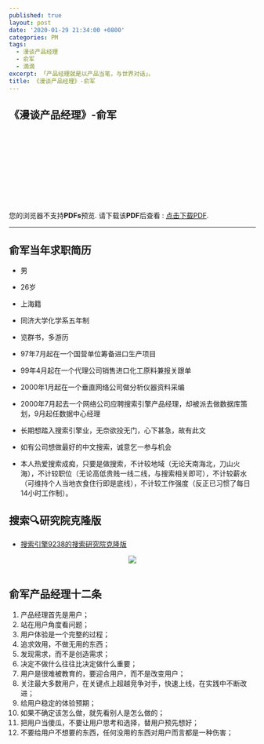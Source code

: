 ```yaml
---
published: true
layout: post
date: '2020-01-29 21:34:00 +0800'
categories: PM
tags:
  - 漫谈产品经理
  - 俞军
  - 滴滴
excerpt: 「产品经理就是以产品当笔，与世界对话」。
title: 《漫谈产品经理》-俞军
---
```

## 《漫谈产品经理》-俞军

<object data="https://www.bobinsun.cn/assets/pdf/%E6%BC%AB%E8%B0%88%E4%BA%A7%E5%93%81%E7%BB%8F%E7%90%86.pdf" type="application/pdf" width="100%" height="1000px">
    <embed src="https://www.bobinsun.cn/assets/pdf/%E6%BC%AB%E8%B0%88%E4%BA%A7%E5%93%81%E7%BB%8F%E7%90%86.pdf">
        <p>您的浏览器不支持<b>PDFs</b>预览. 请下载该<b>PDF</b>后查看 : <a href="https://www.bobinsun.cn/assets/pdf/Technologies-QA-Based-on-KG.pdf">点击下载PDF</a>.</p>
</object>

---

## 俞军当年求职简历

* 男
* 26岁
* 上海籍
* 同济大学化学系五年制
* 览群书，多游历
* 97年7月起在一个国营单位筹备进口生产项目
* 99年4月起在一个代理公司销售进口化工原料兼报关跟单
* 2000年1月起在一个垂直网络公司做分析仪器资料采编
* 2000年7月起去一个网络公司应聘搜索引擎产品经理，却被派去做数据库策划，9月起任数据中心经理
* 长期想踏入搜索引擎业，无奈欲投无门，心下甚急，故有此文
* 如有公司想做最好的中文搜索，诚意乞一参与机会

* 本人热爱搜索成痴，只要是做搜索，不计较地域（无论天南海北，刀山火海），不计较职位（无论高低贵贱一线二线，与搜索相关即可），不计较薪水（可维持个人当地衣食住行即是底线），不计较工作强度（反正已习惯了每日14小时工作制）。

## 搜索🔍研究院克隆版

* [搜索引擎9238的搜索研究院克隆版](https://www.dianbo.org/9238/)

<div align="center"><img src="https://www.bobinsun.cn/assets/images/sousuo-9238.png"/></div>
<br>

## 俞军产品经理十二条

1. 产品经理首先是用户；
2. 站在用户角度看问题；
3. 用户体验是一个完整的过程；
4. 追求效用，不做无用的东西；
5. 发现需求，而不是创造需求；
6. 决定不做什么往往比决定做什么重要；
7. 用户是很难被教育的，要迎合用户，而不是改变用户；
8. 关注最大多数用户，在关键点上超越竞争对手，快速上线，在实践中不断改进；
9. 给用户稳定的体验预期；
10. 如果不确定该怎么做，就先看别人是怎么做的；
11. 把用户当傻瓜，不要让用户思考和选择，替用户预先想好；
12. 不要给用户不想要的东西，任何没用的东西对用户而言都是一种伤害；